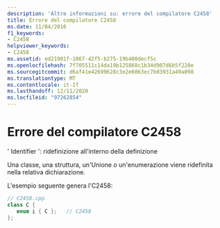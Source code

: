 ```yaml
---
description: 'Altre informazioni su: errore del compilatore C2458'
title: Errore del compilatore C2458
ms.date: 11/04/2016
f1_keywords:
- C2458
helpviewer_keywords:
- C2458
ms.assetid: ed21901f-1067-42f5-b275-19b480decf5c
ms.openlocfilehash: 7f705511c14da19b125868c1b34d907d6b5f220e
ms.sourcegitcommit: d6af41e42699628c3e2e6063ec7b03931a49a098
ms.translationtype: MT
ms.contentlocale: it-IT
ms.lasthandoff: 12/11/2020
ms.locfileid: "97262854"
---
```

# <a name="compiler-error-c2458"></a>Errore del compilatore C2458

' Identifier ': ridefinizione all'interno della definizione

Una classe, una struttura, un'Unione o un'enumerazione viene ridefinita nella relativa dichiarazione.

L'esempio seguente genera l'C2458:

```cpp
// C2458.cpp
class C {
   enum i { C };   // C2458
};
```
